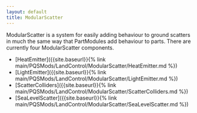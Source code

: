 ```yaml
---
layout: default
title: ModularScatter
---
```


ModularScatter is a system for easily adding behaviour to ground scatters in much the same way that PartModules add behaviour to parts. 
There are currently four ModularScatter components.

* [HeatEmitter]({{site.baseurl}}{% link main/PQSMods/LandControl/ModularScatter/HeatEmitter.md %})
* [LightEmitter]({{site.baseurl}}{% link main/PQSMods/LandControl/ModularScatter/LightEmitter.md %})
* [ScatterColliders]({{site.baseurl}}{% link main/PQSMods/LandControl/ModularScatter/ScatterColliders.md %})
* [SeaLevelScatter]({{site.baseurl}}{% link main/PQSMods/LandControl/ModularScatter/SeaLevelScatter.md %})
